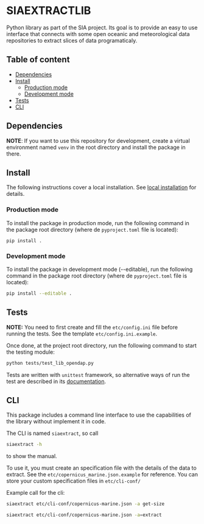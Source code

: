 # SIAEXTRACTLIB

Python library as part of the SIA project. Its goal is to provide
an easy to use interface that connects with some open oceanic and
meteorological data repositories to extract slices of data programaticaly.

## Table of content

- [Dependencies](#dependencies)
- [Install](#install)
  - [Production mode](#production-mode)
  - [Development mode](#development-mode)
- [Tests](#tests)
- [CLI](#cli)

## Dependencies

**NOTE**: If you want to use this repository for development,
create a virtual environment named `venv` in the root directory
and install the package in there.

## Install

The following instructions cover a local installation.
See [local installation](https://pip.pypa.io/en/stable/topics/local-project-installs/) for details.

### Production mode

To install the package in production mode, run the following command in the
package root directory (where de `pyproject.toml` file is located):

```
pip install .
```

### Development mode

To install the package in development mode (--editable), run the following command
in the package root directory (where de `pyproject.toml` file is located):

``` sh
pip install --editable .
```

## Tests

**NOTE:** You need to first create and fill the `etc/config.ini` file
before running the tests. See the template `etc/config.ini.example`.

Once done, at the project root directory, run the following command
to start the testing module:

``` sh
python tests/test_lib_opendap.py
```

Tests are written with `unittest` framework, so alternative ways of run the
test are described in its [documentation](https://docs.python.org/3/library/unittest.html).

## CLI

This package includes a command line interface to use the capabilities
of the library without implement it in code.

The CLI is named `siaextract`, so call

``` sh
siaextract -h
```

to show the manual.

To use it, you must create an specification file with the details of
the data to extract. See the `etc/copernicus_marine.json.example`
for reference. You can store your custom specification files in `etc/cli-conf/`

Example call for the cli:

``` sh
siaextract etc/cli-conf/copernicus-marine.json -a get-size

siaextract etc/cli-conf/copernicus-marine.json -a=extract
```
